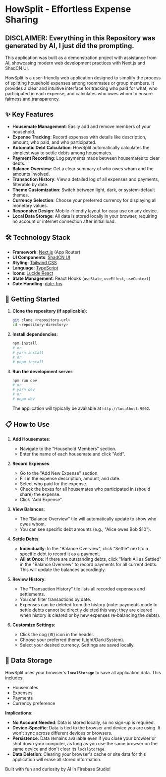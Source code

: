 
# HowSplit - Effortless Expense Sharing

## DISCLAIMER: Everything in this Repository was generated by AI, I just did the prompting.

This application was built as a demonstration project with assistance from AI, showcasing modern web development practices with Next.js and ShadCN UI.

HowSplit is a user-friendly web application designed to simplify the process of splitting household expenses among roommates or group members. It provides a clear and intuitive interface for tracking who paid for what, who participated in each expense, and calculates who owes whom to ensure fairness and transparency.

## ✨ Key Features

*   **Housemate Management**: Easily add and remove members of your household.
*   **Expense Tracking**: Record expenses with details like description, amount, who paid, and who participated.
*   **Automatic Debt Calculation**: HowSplit automatically calculates the simplest way to settle debts among housemates.
*   **Payment Recording**: Log payments made between housemates to clear debts.
*   **Balance Overview**: Get a clear summary of who owes whom and the amounts involved.
*   **Transaction History**: View a detailed log of all expenses and payments, filterable by date.
*   **Theme Customization**: Switch between light, dark, or system-default themes.
*   **Currency Selection**: Choose your preferred currency for displaying all monetary values.
*   **Responsive Design**: Mobile-friendly layout for easy use on any device.
*   **Local Data Storage**: All data is stored locally in your browser, requiring no account or internet connection after initial load.

## 🛠️ Technology Stack

*   **Framework**: [Next.js](https://nextjs.org/) (App Router)
*   **UI Components**: [ShadCN UI](https://ui.shadcn.com/)
*   **Styling**: [Tailwind CSS](https://tailwindcss.com/)
*   **Language**: [TypeScript](https://www.typescriptlang.org/)
*   **Icons**: [Lucide React](https://lucide.dev/)
*   **State Management**: React Hooks (`useState`, `useEffect`, `useContext`)
*   **Date Handling**: [date-fns](https://date-fns.org/)

## 🚀 Getting Started

1.  **Clone the repository (if applicable)**:
    ```bash
    git clone <repository-url>
    cd <repository-directory>
    ```
2.  **Install dependencies**:
    ```bash
    npm install
    # or
    # yarn install
    # or
    # pnpm install
    ```
3.  **Run the development server**:
    ```bash
    npm run dev
    # or
    # yarn dev
    # or
    # pnpm dev
    ```
    The application will typically be available at `http://localhost:9002`.

## 📋 How to Use

1.  **Add Housemates**:
    *   Navigate to the "Household Members" section.
    *   Enter the name of each housemate and click "Add".

2.  **Record Expenses**:
    *   Go to the "Add New Expense" section.
    *   Fill in the expense description, amount, and date.
    *   Select who paid for the expense.
    *   Check the boxes for all housemates who participated in (should share) the expense.
    *   Click "Add Expense".

3.  **View Balances**:
    *   The "Balance Overview" tile will automatically update to show who owes whom.
    *   You can see specific debt amounts (e.g., "Alice owes Bob $10").

4.  **Settle Debts**:
    *   **Individually**: In the "Balance Overview", click "Settle" next to a specific debt to record it as a payment.
    *   **All at Once**: If there are outstanding debts, click "Mark All as Settled" in the "Balance Overview" to record payments for all current debts. This will update the balances accordingly.

5.  **Review History**:
    *   The "Transaction History" tile lists all recorded expenses and settlements.
    *   You can filter transactions by date.
    *   Expenses can be deleted from the history (note: payments made to settle debts cannot be directly deleted this way; they are cleared when history is cleared or by new expenses re-balancing the debts).

6.  **Customize Settings**:
    *   Click the cog (⚙️) icon in the header.
    *   Choose your preferred theme (Light/Dark/System).
    *   Select your desired currency. Settings are saved locally.

## 💾 Data Storage

HowSplit uses your browser's **`localStorage`** to save all application data. This includes:
*   Housemates
*   Expenses
*   Payments
*   Currency preference

**Implications**:
*   **No Account Needed**: Data is stored locally, so no sign-up is required.
*   **Device-Specific**: Data is tied to the browser and device you are using. It won't sync across different devices or browsers.
*   **Persistence**: Data remains available even if you close your browser or shut down your computer, as long as you use the same browser on the same device and don't clear its `localStorage`.
*   **Data Deletion**: Clearing your browser's cache or site data for this application will erase all stored information.

Built with fun and curiosity by AI in Firebase Studio!
